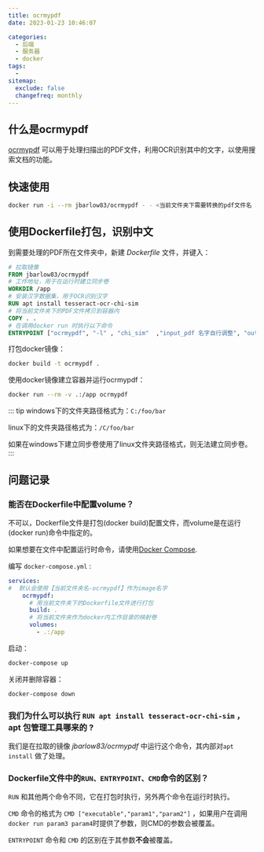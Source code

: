 ```yaml
---
title: ocrmypdf
date: 2023-01-23 10:46:07

categories:
  - 后端
  - 服务器
  - docker
tags:
  - 
sitemap:
  exclude: false
  changefreq: monthly
---
```


## 什么是ocrmypdf

[ocrmypdf](https://ocrmypdf.readthedocs.io/en/latest/introduction.html) 可以用于处理扫描出的PDF文件，利用OCR识别其中的文字，以使用搜索文档的功能。

## 快速使用

```bash
docker run -i --rm jbarlow83/ocrmypdf - - <当前文件夹下需要转换的pdf文件名 >output.pdf
```

## 使用Dockerfile打包，识别中文

到需要处理的PDF所在文件夹中，新建 *Dockerfile* 文件，并键入：

```Dockerfile
# 拉取镜像
FROM jbarlow83/ocrmypdf
# 工作地址，用于在运行时建立同步卷
WORKDIR /app
# 安装汉字数据集，用于OCR识别汉字
RUN apt install tesseract-ocr-chi-sim
# 将当前文件夹下的PDF文件拷贝到容器内
COPY . .
# 在调用docker run 时执行以下命令
ENTRYPOINT ["ocrmypdf", "-l" , "chi_sim"  ,"input_pdf 名字自行调整", "out_pdf 名字自行调整"]
```

打包docker镜像：

```bash
docker build -t ocrmypdf .
```

使用docker镜像建立容器并运行ocrmypdf：

```bash
docker run --rm -v .:/app ocrmypdf
```

::: tip
windows下的文件夹路径格式为：`C:/foo/bar`

linux下的文件夹路径格式为：`/C/foo/bar`

如果在windows下建立同步卷使用了linux文件夹路径格式，则无法建立同步卷。
:::

## 问题记录

### 能否在Dockerfile中配置volume？

不可以，Dockerfile文件是打包(docker build)配置文件，而volume是在运行(docker run)命令中指定的。

如果想要在文件中配置运行时命令，请使用[Docker Compose](https://docs.docker.com/compose/).

编写 `docker-compose.yml` : 

```yaml
services:
#  默认会使用【当前文件夹名-ocrmypdf】作为image名字
    ocrmypdf:
      # 用当前文件夹下的Dockerfile文件进行打包
      build: .
      # 将当前文件夹作为docker内工作目录的映射卷
      volumes:
        - .:/app
```

启动：
```bash
docker-compose up
```

关闭并删除容器：
```bash
docker-compose down
```

### 我们为什么可以执行 `RUN apt install tesseract-ocr-chi-sim` ， apt 包管理工具哪来的 ?

我们是在拉取的镜像 *jbarlow83/ocrmypdf* 中运行这个命令，其内部对`apt install` 做了处理。

### Dockerfile文件中的`RUN、ENTRYPOINT、CMD`命令的区别？

`RUN` 和其他两个命令不同，它在打包时执行，另外两个命令在运行时执行。

`CMD` 命令的格式为 `CMD ["executable","param1","param2"]` ，如果用户在调用`docker run param3 param4`时提供了参数，则CMD的参数会被覆盖。

`ENTRYPOINT` 命令和 `CMD` 的区别在于其参数**不会**被覆盖。

